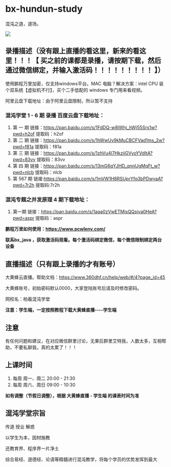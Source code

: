 # bx-hundun-study

混沌之道，道场。

![](https://github.com/NickleHuang/bx-hundun-study/blob/main/img/%E6%B7%B7%E6%B2%8C%E5%AD%A6%E5%A0%82-new.png)

## 录播描述（没有跟上直播的看这里，新来的看这里！！！【 买之前的课都是录播，请按期下载，然后通过微信绑定，并输入激活码！！！！！！！！！ 】）

使用鹏程万里加密，仅支持windows平台。MAC 电脑？解决方案：intel CPU 装个双系统【虚拟机不行】，买个二手低配的 windows 专门用来看视频。

阿里云盘下载地址：由于阿里云盘限制，所以暂不支持

### 混沌学堂 1 - 6 期 录播 百度云盘下载地址：

1. 第 一 期 链接：https://pan.baidu.com/s/1FdDQ-w8lWhj_hWj55Srs1w?pwd=h2of   提取码：h2of
2. 第 二 期 链接：https://pan.baidu.com/s/1hWwUv9kMuCBCFVad1ms_2w?pwd=f81a  提取码：f81a 
3. 第 三 期 链接：https://pan.baidu.com/s/1zhVu4I7HkziiGVyoYVdItA?pwd=83vv 提取码：83vv
4. 第 四 期 链接：https://pan.baidu.com/s/13mG6qYJHD_qnnlJgMqFt_w?pwd=nlcb 提取码：nlcb
5. 第 567 期 链接:https://pan.baidu.com/s/1mVW1H8RSUprYfq3bPDwyaA?pwd=7r2h  提取码:7r2h

### 混沌专题之并发原理 4 期下载地址：

1. 第一期 链接：https://pan.baidu.com/s/1aqa0zVwETMisQQsjva0HeA?pwd=aspr  提取码：aspr

**鹏程万里如何使用：https://www.pcwlenv.com/**

**联系bx_java ，获取激活码观看。每个激活码绑定微信，每个微信限制绑定两台设备**



## 直播描述（只有跟上录播的才有账号）

大黄蜂云直播。帮助文档：https://www.360dhf.cn/help/web/#/4?page_id=45

大黄蜂账号，初始密码默认0000，大家登陆账号后请及时修改密码。

网校名：柏羲混沌学堂

**注意：学生端，一定按照教程下载大黄蜂直播----学生端**

## 注意

有任何问题和建议，在对应微信群里讨论，无果后群里艾特我，人数太多，互相帮助，不要私聊我，真的太累了！！！

## 上课时间

1. 每周 周一、周二 20:00 - 21:30
2. 每周 周六、周日 09:00 - 10:30

**如有调整（节假日调整），根据 大黄蜂直播 - 学生端 的课表时间为准**

## 混沌学堂宗旨

传道  授业  解惑

以学生为本，因材施教

还教育界、程序界一片净土

综合易经、道德经、论语等精髓进行混沌教学，将每个学员的优势发挥到最大